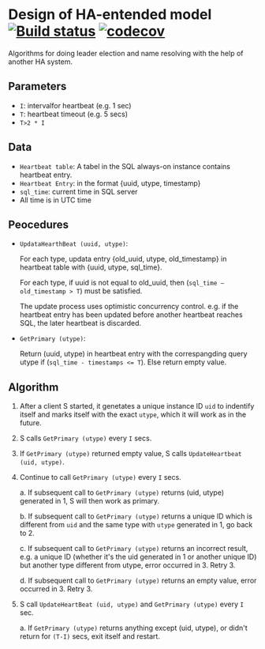 # Design of HA-entended model [![Build status](https://ci.appveyor.com/api/projects/status/37ngnmo4eibw42rg/branch/develop?svg=true)](https://ci.appveyor.com/project/amat27/ha-module/branch/develop) [![codecov](https://codecov.io/gh/amat27/ha-module/branch/develop/graph/badge.svg)](https://codecov.io/gh/amat27/ha-module)
Algorithms for doing leader election and name resolving with the help of another HA system.

## Parameters
 - `I`: intervalfor heartbeat (e.g. 1 sec)
 - `T`: heartbeat timeout (e.g. 5 secs)
 - `T>2 * I`
 
## Data
 - `Heartbeat table`: A tabel in the SQL always-on instance contains heartbeat entry.
 - `Heartbeat Entry`: in the format {uuid, utype, timestamp}
 - `sql_time`: current time in SQL server
 - All time is in UTC time

## Peocedures
 - `UpdataHearthBeat (uuid, utype)`:
   
   For each type, updata entry {old_uuid, utype, old_timestamp} in heartbeat table with {uuid, utype, sql_time}.

   For each type, if uuid is not equal to old_uuid, then (`sql_time – old_timestamp > T`) must be satisfied.

   The update process uses optimistic concurrency control. e.g. if the heartbeat entry has been updated before another heartbeat reaches SQL, the later heartbeat is discarded.

 - `GetPrimary (utype)`:

   Return (uuid, utype) in heartbeat entry with the correspangding query utype if (`sql_time - timestamps <= T`). Else return empty value.

## Algorithm
1. After a client S started, it genetates a unique instance ID `uid` to indentify itself and marks itself with the exact `utype`, which it will work as in the future.

2. S calls `GetPrimary (utype)` every `I` secs.

3. If `GetPrimary (utype)` returned empty value, S calls `UpdateHeartbeat (uid, utype)`.

4. Continue to call `GetPrimary (utype)` every `I` secs.

    a. If subsequent call to `GetPrimary (utype)` returns (uid, utype) generated in 1, S will then work as primary.

    b. If subsequent call to `GetPrimary (utype)` returns a unique ID which is different from `uid` and the same type with `utype` generated in 1, go back to 2.

    c. If subsequent call to `GetPrimary (utype)` returns an incorrect result, e.g. a unique ID (whether it's the uid generated in 1 or another unique ID) but another type different from utype, error occurred in 3. Retry 3.

    d. If subsequent call to `GetPrimary (utype)` returns an empty value, error occurred in 3. Retry 3.

    

5. S call `UpdateHeartBeat (uid, utype)` and `GetPrimary (utype)` every `I` sec.

    a. If `GetPrimary (utype)` returns anything except (uid, utype), or didn't return for `(T-I)` secs, exit itself and restart.
